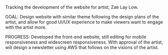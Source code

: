 Tracking the development of the website for artist, Zae Lay Low.

GOAL: Design website with similar theme following the design plans of the artist, and 
allow for good UI/UX experience to make viewers want to engage with the artist more.

PROGRESS: Developed the front-end website, still editing for mobile responsiveness and
widescreen responsiveness. With approval of the artist, will design a newsletter using 
AWS that follows on the visions of the artist.
